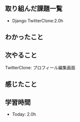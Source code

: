  ## 取り組んだ課題一覧
- Django TwitterClone:2.0h
   
## わかったこと

## 次やること
TwitterClone: プロフィール編集画面 

## 感じたこと

## 学習時間
- Today: 2.0h